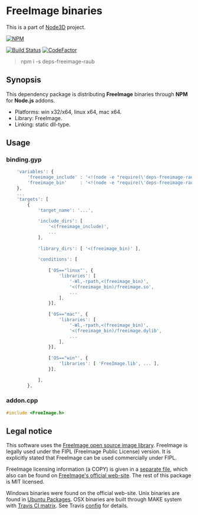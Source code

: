 # FreeImage binaries

This is a part of [Node3D](https://github.com/node-3d) project.

[![NPM](https://nodei.co/npm/deps-freeimage-raub.png?compact=true)](https://www.npmjs.com/package/deps-freeimage-raub)

[![Build Status](https://api.travis-ci.com/node-3d/deps-freeimage-raub.svg?branch=master)](https://travis-ci.com/node-3d/deps-freeimage-raub)
[![CodeFactor](https://www.codefactor.io/repository/github/node-3d/deps-freeimage-raub/badge)](https://www.codefactor.io/repository/github/node-3d/deps-freeimage-raub)

> npm i -s deps-freeimage-raub


## Synopsis

This dependency package is distributing **FreeImage**
binaries through **NPM** for **Node.js** addons.

* Platforms: win x32/x64, linux x64, mac x64.
* Library: FreeImage.
* Linking: static dll-type.


## Usage

### binding.gyp

```javascript
	'variables': {
		'freeimage_include' : '<!(node -e "require(\'deps-freeimage-raub\').include()")',
		'freeimage_bin'     : '<!(node -e "require(\'deps-freeimage-raub\').bin()")',
	},
	...
	'targets': [
		{
			'target_name': '...',
			
			'include_dirs': [
				'<(freeimage_include)',
				...
			],
			
			'library_dirs': [ '<(freeimage_bin)' ],
			
			'conditions': [
				
				['OS=="linux"', {
					'libraries': [
						'-Wl,-rpath,<(freeimage_bin)',
						'<(freeimage_bin)/freeimage.so',
						...
					],
				}],
				
				['OS=="mac"', {
					'libraries': [
						'-Wl,-rpath,<(freeimage_bin)',
						'<(freeimage_bin)/freeimage.dylib',
						...
					],
				}],
				
				['OS=="win"', {
					'libraries': [ 'FreeImage.lib', ... ],
				}],
				
			],
		},
```


### addon.cpp

```cpp
#include <FreeImage.h>
```


## Legal notice

This software uses the [FreeImage open source image library](http://freeimage.sourceforge.net).
FreeImage is legally used under the FIPL (FreeImage Public License) version.
It is explicitly stated that FreeImage can be used commercially under FIPL.

FreeImage licensing information (a COPY) is given in a [separate file](/FREEIMAGE_FIPL),
which also can be found on
[FreeImage's official web-site](http://freeimage.sourceforge.net/license.html).
The rest of this package is MIT licensed.

Windows binaries were found on the official web-site.
Unix binaries are found in
[Ubuntu Packages](https://packages.ubuntu.com/source/cosmic/freeimage).
OSX binaries are built through MAKE system with
[Travis CI matrix](https://travis-ci.com/node-3d/deps-freeimage-raub).
See Travis [config](https://github.com/node-3d/deps-freeimage-raub/blob/master/.travis.yml)
for details.
